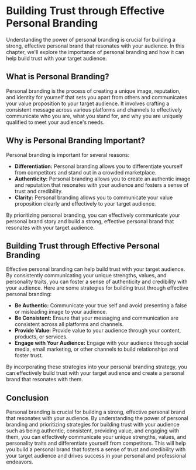 Building Trust through Effective Personal Branding
===========================================================================================================

Understanding the power of personal branding is crucial for building a strong, effective personal brand that resonates with your audience. In this chapter, we'll explore the importance of personal branding and how it can help build trust with your target audience.

What is Personal Branding?
--------------------------

Personal branding is the process of creating a unique image, reputation, and identity for yourself that sets you apart from others and communicates your value proposition to your target audience. It involves crafting a consistent message across various platforms and channels to effectively communicate who you are, what you stand for, and why you are uniquely qualified to meet your audience's needs.

Why is Personal Branding Important?
-----------------------------------

Personal branding is important for several reasons:

* **Differentiation:** Personal branding allows you to differentiate yourself from competitors and stand out in a crowded marketplace.
* **Authenticity:** Personal branding allows you to create an authentic image and reputation that resonates with your audience and fosters a sense of trust and credibility.
* **Clarity:** Personal branding allows you to communicate your value proposition clearly and effectively to your target audience.

By prioritizing personal branding, you can effectively communicate your personal brand story and build a strong, effective personal brand that resonates with your target audience.

Building Trust through Effective Personal Branding
--------------------------------------------------

Effective personal branding can help build trust with your target audience. By consistently communicating your unique strengths, values, and personality traits, you can foster a sense of authenticity and credibility with your audience. Here are some strategies for building trust through effective personal branding:

* **Be Authentic:** Communicate your true self and avoid presenting a false or misleading image to your audience.
* **Be Consistent:** Ensure that your messaging and communication are consistent across all platforms and channels.
* **Provide Value:** Provide value to your audience through your content, products, or services.
* **Engage with Your Audience:** Engage with your audience through social media, email marketing, or other channels to build relationships and foster trust.

By incorporating these strategies into your personal branding strategy, you can effectively build trust with your target audience and create a personal brand that resonates with them.

Conclusion
----------

Personal branding is crucial for building a strong, effective personal brand that resonates with your audience. By understanding the power of personal branding and prioritizing strategies for building trust with your audience such as being authentic, consistent, providing value, and engaging with them, you can effectively communicate your unique strengths, values, and personality traits and differentiate yourself from competitors. This will help you build a personal brand that fosters a sense of trust and credibility with your target audience and drives success in your personal and professional endeavors.
